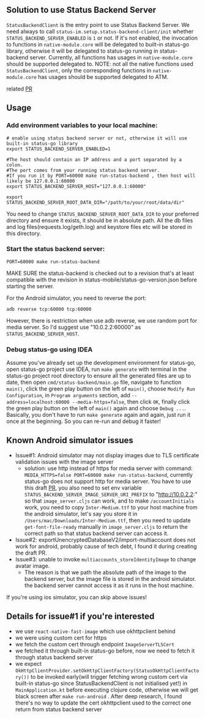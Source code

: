 ## Solution to use Status Backend Server
`StatusBackendClient` is the entry point to use Status Backend Server. We need always to call `status-im.setup.status-backend-client/init` whether `STATUS_BACKEND_SERVER_ENABLED` is `1` or not. If it's not enabled, the invocation to functions in `native-module.core` will be delegated to built-in status-go library, otherwise it will be delegated to status-go running in status-backend server. Currently, all functions has usages in `native-module.core` should be supported delegated to. 
NOTE: not all the native functions used `StatusBackendClient`, only the corresponding functions in `native-module.core` has usages should be supported delegated to ATM.

related [PR](https://github.com/status-im/status-mobile/pull/21550)

## Usage
### Add environment variables to your local machine:
```shell
# enable using status backend server or not, otherwise it will use built-in status-go library
export STATUS_BACKEND_SERVER_ENABLED=1

#The host should contain an IP address and a port separated by a colon. 
#The port comes from your running status backend server. 
#If you run it by PORT=60000 make run-status-backend , then host will likely be 127.0.0.1:60000
export STATUS_BACKEND_SERVER_HOST="127.0.0.1:60000" 

export STATUS_BACKEND_SERVER_ROOT_DATA_DIR="/path/to/your/root/data/dir" 
```
You need to change `STATUS_BACKEND_SERVER_ROOT_DATA_DIR` to your preferred directory and ensure it exists, it should be in absolute path.
All the db files and log files(requests.log/geth.log) and keystore files etc will be stored in this directory.

### Start the status backend server:
```shell
PORT=60000 make run-status-backend
```
MAKE SURE the status-backend is checked out to a revision that's at least compatible with the revision in status-mobile/status-go-version.json before starting the server.

For the Android simulator, you need to reverse the port:
```shell
adb reverse tcp:60000 tcp:60000
```
However, there is restriction when use adb reverse, we use random port for media server. So I'd suggest use "10.0.2.2:60000" as `STATUS_BACKEND_SERVER_HOST`.

### Debug status-go using IDEA
Assume you've already set up the development environment for status-go, open status-go project use IDEA, run `make generate` with terminal in the status-go project root directory to ensure all the generated files are up to date, then open `cmd/status-backend/main.go` file, navigate to function `main()`, click the green play button on the left of `main()`, choose `Modify Run Configuration`, in `Program arguments` section, add `--address=localhost:60000 --media-https=false`, then click `OK`, finally click the green play button on the left of `main()` again and choose `Debug ...`.
Basically, you don't have to run `make generate` again and again, just run it once at the beginning. So you can re-run and debug it faster!

## Known Android simulator issues
- Issue#1: Android simulator may not display images due to TLS certificate validation issues with the image server
  - solution: use http instead of https for media server with command: `MEDIA_HTTPS=false PORT=60000 make run-status-backend`, currently status-go does not support http for media server. You have to use this draft [PR](https://github.com/status-im/status-go/pull/6060), you also need to set env variable `STATUS_BACKEND_SERVER_IMAGE_SERVER_URI_PREFIX` to "http://10.0.2.2:" so that `image_server.cljs` can work, and to make `/accountInitials` work, you need to copy `Inter-Medium.ttf` to your host machine from the android simulator, let's say you store it in `/Users/mac/Downloads/Inter-Medium.ttf`, then you need to update `get-font-file-ready` manually in `image_server.cljs` to return the correct path so that status backend server can access it.
- Issue#2: exportUnencryptedDatabaseV2/import-multiaccount does not work for android, probably cause of tech debt, I found it during creating the draft PR.
- Issue#3: unable to invoke `multiaccounts_storeIdentityImage` to change avatar image.
  - The reason is that we path the absolute path of the image to the backend server, but the image file is stored in the android simulator. the backend server cannot access it as it runs in the host machine.

If you're using ios simulator, you can skip above issues!

## Details for issue#1 if you're interested
- we use `react-native-fast-image` which use okhttpclient behind
- we were using custom cert for https
- we fetch the custom cert through endpoint `ImageServerTLSCert`
- we fetched it through built-in status-go before, now we need to fetch it through status backend server
- we expect `OkHttpClientProvider.setOkHttpClientFactory(StatusOkHttpClientFactory())` to be invoked early(will trigger fetching wrong custom cert via built-in status-go since StatusBackendClient is not initialised yet!) in `MainApplication.kt` before executing clojure code, otherwise we will get black screen after `make run-android` . After deep research, I found there's no way to update the cert okhttpclient used to the correct one return from status backend server
